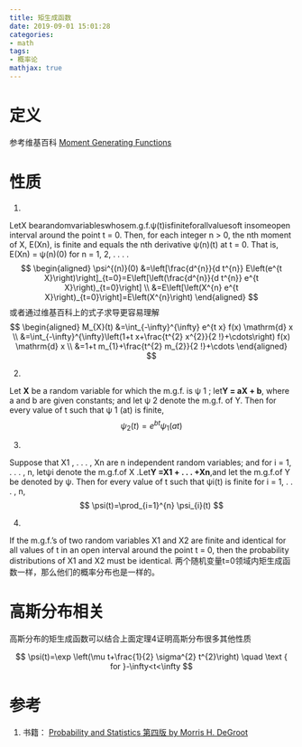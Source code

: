 ```yaml
---
title: 矩生成函数
date: 2019-09-01 15:01:28
categories:
- math
tags:
- 概率论
mathjax: true
---
```


# 定义
参考维基百科 [Moment Generating Functions](https://zh.wikipedia.org/wiki/%E7%9F%A9%E7%94%9F%E6%88%90%E5%87%BD%E6%95%B8)

# 性质
1. 
LetX bearandomvariableswhosem.g.f.ψ(t)isfiniteforallvaluesoft insomeopen
interval around the point t = 0. Then, for each integer n > 0, the nth moment of X,
E(Xn), is finite and equals the nth derivative ψ(n)(t) at t = 0. That is, E(Xn) = ψ(n)(0)
for n = 1, 2, . . . .
$$
\begin{aligned} \psi^{(n)}(0) &=\left[\frac{d^{n}}{d t^{n}} E\left(e^{t X}\right)\right]_{t=0}=E\left[\left(\frac{d^{n}}{d t^{n}} e^{t X}\right)_{t=0}\right] \\ &=E\left[\left(X^{n} e^{t X}\right)_{t=0}\right]=E\left(X^{n}\right) \end{aligned}
$$
或者通过维基百科上的式子求导更容易理解
$$
\begin{aligned} M_{X}(t) &=\int_{-\infty}^{\infty} e^{t x} f(x) \mathrm{d} x \\ &=\int_{-\infty}^{\infty}\left(1+t x+\frac{t^{2} x^{2}}{2 !}+\cdots\right) f(x) \mathrm{d} x \\ &=1+t m_{1}+\frac{t^{2} m_{2}}{2 !}+\cdots \end{aligned}
$$

2. 
Let **X** be a random variable for which the m.g.f. is ψ 1 ; let**Y = aX + b**, where a and b
are given constants; and let ψ 2 denote the m.g.f. of Y. Then for every value of t such
that ψ 1 (at) is finite,
$$
\psi_{2}(t)=e^{b t} \psi_{1}(a t)
$$

3. 
Suppose that X1 , . . . , Xn are n independent random variables; and for i = 1, . . . , n,
letψi denote the m.g.f.of X .Let**Y =X1 + . . . +Xn**,and let the m.g.f.of Y be denoted
by ψ. Then for every value of t such that ψi(t) is finite for i = 1, . . . , n,
$$
\psi(t)=\prod_{i=1}^{n} \psi_{i}(t)
$$

4. 
If the m.g.f.’s of two random variables X1 and X2 are finite and identical for all values
of t in an open interval around the point t = 0, then the probability distributions of
X1 and X2 must be identical.
两个随机变量t=0领域内矩生成函数一样，那么他们的概率分布也是一样的。

# 高斯分布相关
高斯分布的矩生成函数可以结合上面定理4证明高斯分布很多其他性质

$$
\psi(t)=\exp \left(\mu t+\frac{1}{2} \sigma^{2} t^{2}\right) \quad \text { for }-\infty<t<\infty
$$

# 参考
1. 书籍： [Probability and Statistics 第四版 by Morris H. DeGroot](https://book.douban.com/subject/4130410/)
 



 